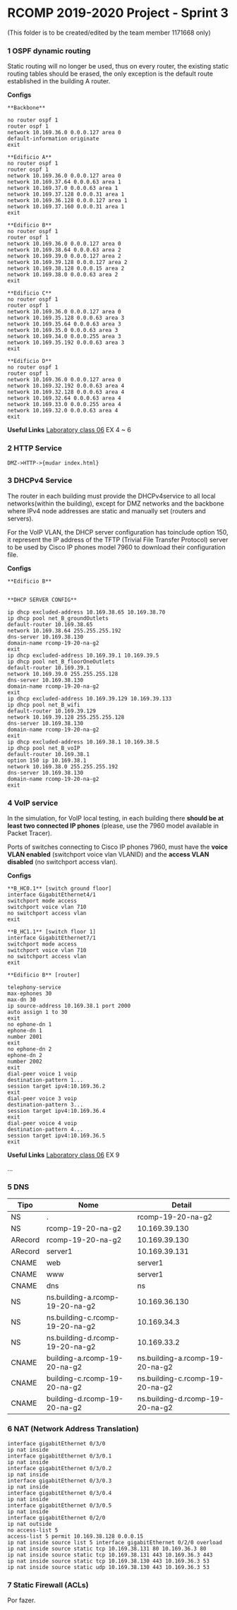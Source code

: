 RCOMP 2019-2020 Project - Sprint 3
===========================================
(This folder is to be created/edited by the team member 1171668 only)

### 1 OSPF dynamic routing ###

Static routing will no longer be used, thus on every router, the existing static routing tables should be erased, the only exception is the default route established in the building A router.

**Configs**

    **Backbone**

    no router ospf 1
    router ospf 1
    network 10.169.36.0 0.0.0.127 area 0
    default-information originate
    exit

    **Edificio A**
    no router ospf 1
    router ospf 1
    network 10.169.36.0 0.0.0.127 area 0
    network 10.169.37.64 0.0.0.63 area 1
    network 10.169.37.0 0.0.0.63 area 1
    network 10.169.37.128 0.0.0.31 area 1
    network 10.169.36.128 0.0.0.127 area 1
    network 10.169.37.160 0.0.0.31 area 1
    exit

    **Edificio B**
    no router ospf 1
    router ospf 1
    network 10.169.36.0 0.0.0.127 area 0
    network 10.169.38.64 0.0.0.63 area 2
    network 10.169.39.0 0.0.0.127 area 2
    network 10.169.39.128 0.0.0.127 area 2
    network 10.169.38.128 0.0.0.15 area 2
    network 10.169.38.0 0.0.0.63 area 2
    exit

    **Edificio C**
    no router ospf 1
    router ospf 1
    network 10.169.36.0 0.0.0.127 area 0
    network 10.169.35.128 0.0.0.63 area 3
    network 10.169.35.64 0.0.0.63 area 3
    network 10.169.35.0 0.0.0.63 area 3
    network 10.169.34.0 0.0.0.255 area 3
    network 10.169.35.192 0.0.0.63 area 3
    exit

    **Edificio D**
    no router ospf 1
    router ospf 1
    network 10.169.36.0 0.0.0.127 area 0
    network 10.169.32.192 0.0.0.63 area 4
    network 10.169.32.128 0.0.0.63 area 4
    network 10.169.32.64 0.0.0.63 area 4
    network 10.169.33.0 0.0.0.255 area 4
    network 10.169.32.0 0.0.0.63 area 4
    exit

**Useful Links**
[Laboratory class 06](https://moodle.isep.ipp.pt/pluginfile.php/318035/mod_resource/content/2/PL06-RCOMP-2019-2020.pdf)
EX 4 ~ 6

### 2 HTTP Service ###

    DMZ->HTTP->{mudar index.html}

### 3 DHCPv4 Service ###

The router in each building must provide the DHCPv4service to all local networks(within the building), except  for  DMZ  networks  and  the  backbone  where  IPv4  node  addresses  are  static  and  manually  set (routers and servers).

For  the  VoIP  VLAN,  the  DHCP  server  configuration  has  toinclude option  150,  it represent  the  IP address of the TFTP (Trivial File Transfer Protocol) server to be used by Cisco IP phones model 7960 to download their configuration file.

**Configs**


    **Edificio B**


    **DHCP SERVER CONFIG**

    ip dhcp excluded-address 10.169.38.65 10.169.38.70
    ip dhcp pool net_B_groundOutlets
    default-router 10.169.38.65
    network 10.169.38.64 255.255.255.192
    dns-server 10.169.38.130
    domain-name rcomp-19-20-na-g2
    exit
    ip dhcp excluded-address 10.169.39.1 10.169.39.5
    ip dhcp pool net_B_floorOneOutlets
    default-router 10.169.39.1
    network 10.169.39.0 255.255.255.128
    dns-server 10.169.38.130
    domain-name rcomp-19-20-na-g2
    exit
    ip dhcp excluded-address 10.169.39.129 10.169.39.133
    ip dhcp pool net_B_wifi
    default-router 10.169.39.129
    network 10.169.39.128 255.255.255.128
    dns-server 10.169.38.130
    domain-name rcomp-19-20-na-g2
    exit
    ip dhcp excluded-address 10.169.38.1 10.169.38.5
    ip dhcp pool net_B_voIP
    default-router 10.169.38.1
    option 150 ip 10.169.38.1
    network 10.169.38.0 255.255.255.192
    dns-server 10.169.38.130
    domain-name rcomp-19-20-na-g2
    exit
### 4 VoIP service ###

In  the  simulation,  for  VoIP local testing,  in  each  building  there **should be  at  least  two connected IP phones** (please, use the 7960 model available in Packet Tracer).

Ports of switches connecting to Cisco IP phones 7960, must have the **voice VLAN enabled** (switchport voice vlan VLANID) and the **access VLAN disabled** (no switchport access vlan).

**Configs**

    **B_HC0.1** [switch ground floor]
    interface GigabitEthernet4/1
    switchport mode access
    switchport voice vlan 710
    no switchport access vlan
    exit

    **B_HC1.1** [switch floor 1]
    interface GigabitEthernet7/1
    switchport mode access
    switchport voice vlan 710
    no switchport access vlan
    exit

    **Edificio B** [router]

    telephony-service
    max-ephones 30
    max-dn 30
    ip source-address 10.169.38.1 port 2000
    auto assign 1 to 30
    exit
    no ephone-dn 1
    ephone-dn 1
    number 2001
    exit
    no ephone-dn 2
    ephone-dn 2
    number 2002
    exit
    dial-peer voice 1 voip
    destination-pattern 1...
    session target ipv4:10.169.36.2
    exit
    dial-peer voice 3 voip
    destination-pattern 3...
    session target ipv4:10.169.36.4
    exit
    dial-peer voice 4 voip
    destination-pattern 4...
    session target ipv4:10.169.36.5
    exit

**Useful Links**
[Laboratory class 06](https://moodle.isep.ipp.pt/pluginfile.php/318035/mod_resource/content/2/PL06-RCOMP-2019-2020.pdf)
EX 9

...

### 5 DNS ###

| Tipo | Nome | Detail |
|------|------|--------|
|NS|.|rcomp-19-20-na-g2|
|NS|rcomp-19-20-na-g2|10.169.39.130|
|ARecord|rcomp-19-20-na-g2|10.169.39.130|
|ARecord|server1|10.169.39.131|
|CNAME|web|server1|
|CNAME|www|server1|
|CNAME|dns|ns|
|NS|ns.building-a.rcomp-19-20-na-g2|10.169.36.130|
|NS|ns.building-c.rcomp-19-20-na-g2|10.169.34.3|
|NS|ns.building-d.rcomp-19-20-na-g2|10.169.33.2|
|CNAME|building-a.rcomp-19-20-na-g2|ns.building-a.rcomp-19-20-na-g2|
|CNAME|building-c.rcomp-19-20-na-g2|ns.building-c.rcomp-19-20-na-g2|
|CNAME|building-d.rcomp-19-20-na-g2|ns.building-d.rcomp-19-20-na-g2|


### 6 NAT (Network Address Translation) ###

    interface gigabitEthernet 0/3/0
    ip nat inside
    interface gigabitEthernet 0/3/0.1
    ip nat inside
    interface gigabitEthernet 0/3/0.2
    ip nat inside
    interface gigabitEthernet 0/3/0.3
    ip nat inside
    interface gigabitEthernet 0/3/0.4
    ip nat inside
    interface gigabitEthernet 0/3/0.5
    ip nat inside
    interface gigabitEthernet 0/2/0
    ip nat outside
    no access-list 5
    access-list 5 permit 10.169.38.128 0.0.0.15
    ip nat inside source list 5 interface gigabitEthernet 0/2/0 overload
    ip nat inside source static tcp 10.169.38.131 80 10.169.36.3 80
    ip nat inside source static tcp 10.169.38.131 443 10.169.36.3 443
    ip nat inside source static tcp 10.169.38.130 443 10.169.36.3 53
    ip nat inside source static udp 10.169.38.130 443 10.169.36.3 53


### 7 Static Firewall (ACLs) ###

Por fazer.